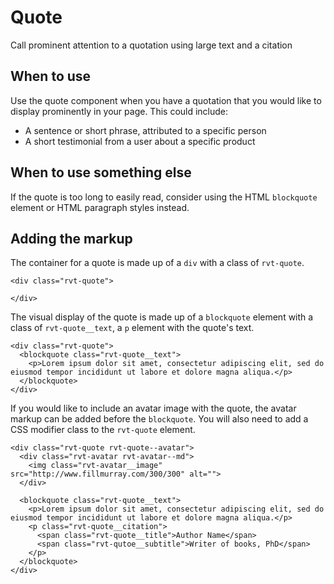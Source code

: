 # Quote
Call prominent attention to a quotation using large text and a citation

## When to use
Use the quote component when you have a quotation that you would like to display prominently in your page. This could include:

- A sentence or short phrase, attributed to a specific person
- A short testimonial from a user about a specific product

## When to use something else
If the quote is too long to easily read, consider using the HTML `blockquote` element or HTML paragraph styles instead.

## Adding the markup

The container for a quote is made up of a `div` with a class of `rvt-quote`.

```
<div class="rvt-quote">

</div>
```

The visual display of the quote is made up of a `blockquote` element with a class of `rvt-quote__text`, a `p` element with the quote's text.

```
<div class="rvt-quote">
  <blockquote class="rvt-quote__text">
    <p>Lorem ipsum dolor sit amet, consectetur adipiscing elit, sed do eiusmod tempor incididunt ut labore et dolore magna aliqua.</p>
  </blockquote>
</div>
```

If you would like to include an avatar image with the quote, the avatar markup can be added before the `blockquote`. You will also need to add a CSS modifier class to the `rvt-quote` element.

```
<div class="rvt-quote rvt-quote--avatar">
  <div class="rvt-avatar rvt-avatar--md">
    <img class="rvt-avatar__image" src="http://www.fillmurray.com/300/300" alt="">
  </div>

  <blockquote class="rvt-quote__text">
    <p>Lorem ipsum dolor sit amet, consectetur adipiscing elit, sed do eiusmod tempor incididunt ut labore et dolore magna aliqua.</p>
    <p class="rvt-quote__citation">
      <span class="rvt-quote__title">Author Name</span>
      <span class="rvt-qutoe__subtitle">Writer of books, PhD</span>
    </p>
  </blockquote>
</div>
```